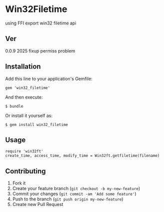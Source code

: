 # Win32Filetime

using FFI export win32 filetime api

## Ver

0.0.9 2025 fixup permiss problem

## Installation

Add this line to your application's Gemfile:

    gem 'win32_filetime'

And then execute:

    $ bundle

Or install it yourself as:

    $ gem install win32_filetime

## Usage

    require 'win32ft'
    create_time, access_time, modify_time = Win32ft.getfiletime(filename)

## Contributing

1. Fork it
2. Create your feature branch (`git checkout -b my-new-feature`)
3. Commit your changes (`git commit -am 'Add some feature'`)
4. Push to the branch (`git push origin my-new-feature`)
5. Create new Pull Request
